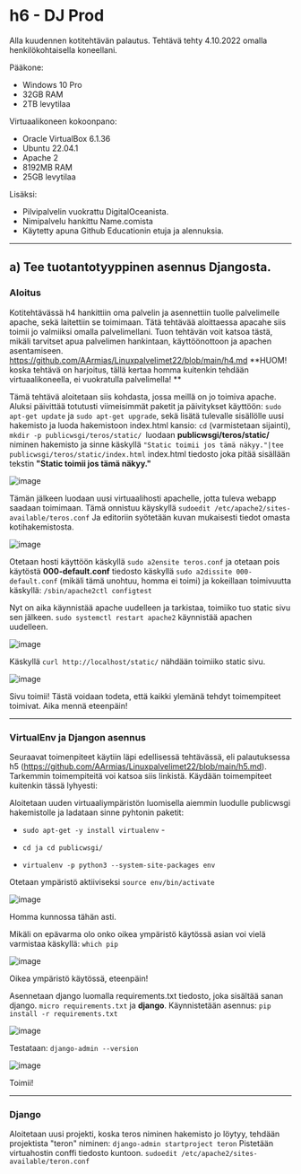 # h6 - DJ Prod

Alla kuudennen kotitehtävän palautus. Tehtävä tehty 4.10.2022 omalla henkilökohtaisella koneellani.

Pääkone:

- Windows 10 Pro 
- 32GB RAM 
- 2TB levytilaa 

Virtuaalikoneen kokoonpano:

- Oracle VirtualBox 6.1.36 
- Ubuntu 22.04.1 
- Apache 2 
- 8192MB RAM 
- 25GB levytilaa

Lisäksi: 

- Pilvipalvelin vuokrattu DigitalOceanista. 
- Nimipalvelu hankittu Name.comista 
- Käytetty apuna Github Educationin etuja ja alennuksia. 

------------------------------------------------------

## a) Tee tuotantotyyppinen asennus Djangosta. ##

### Aloitus ###
Kotitehtävässä h4 hankittiin oma palvelin ja asennettiin tuolle palvelimelle apache, sekä laitettiin se toimimaan. Tätä tehtävää aloittaessa apacahe siis toimii jo valmiiksi omalla palvelimellani. Tuon tehtävän voit katsoa tästä, mikäli tarvitset apua palvelimen hankintaan, käyttöönottoon ja apachen asentamiseen. https://github.com/AArmias/Linuxpalvelimet22/blob/main/h4.md **HUOM! koska tehtävä on harjoitus, tällä kertaa homma kuitenkin tehdään virtuaalikoneella, ei vuokratulla palvelimella! ** 

Tämä tehtävä aloitetaan siis kohdasta, jossa meillä on jo toimiva apache. Aluksi päivittää totutusti viimeisimmät paketit ja päivitykset käyttöön: `sudo apt-get update` ja `sudo apt-get upgrade`, sekä lisätä tulevalle sisällölle uusi hakemisto ja luoda hakemistoon index.html kansio: `cd` (varmistetaan sijainti), `mkdir -p publicwsgi/teros/static/ `luodaan **publicwsgi/teros/static/** niminen hakemisto ja sinne käskyllä `"Static toimii jos tämä näkyy."|tee publicwsgi/teros/static/index.html` index.html tiedosto joka pitää sisällään tekstin **"Static toimii jos tämä näkyy."**

![image](https://user-images.githubusercontent.com/102689055/194004431-5d018eb7-5f05-4a21-94c1-2fbd72ff3dd9.png)

Tämän jälkeen luodaan uusi virtuaalihosti apachelle, jotta tuleva webapp saadaan toimimaan. Tämä onnistuu käyskyllä `sudoedit /etc/apache2/sites-available/teros.conf`
Ja editoriin syötetään kuvan mukaisesti tiedot omasta kotihakemistosta.

![image](https://user-images.githubusercontent.com/102689055/193873195-ad115ec3-f849-4c6c-8665-c22fcb9d2d51.png)

Otetaan hosti käyttöön käskyllä `sudo a2ensite teros.conf`
ja otetaan pois käytöstä **000-default.conf** tiedosto käskyllä `sudo a2dissite 000-default.conf` (mikäli tämä unohtuu, homma ei toimi) 
ja kokeillaan toimivuutta käskyllä: `/sbin/apache2ctl configtest`

Nyt on aika käynnistää apache uudelleen ja tarkistaa, toimiiko tuo static sivu sen jälkeen. 
`sudo systemctl restart apache2` käynnistää apachen uudelleen. 

![image](https://user-images.githubusercontent.com/102689055/194006519-11dafe76-bcfa-406d-a893-68b097c8335f.png)


Käskyllä `curl http://localhost/static/` nähdään toimiiko static sivu. 

![image](https://user-images.githubusercontent.com/102689055/194006634-831f141e-c17c-41f7-b458-0bb4ac7f43a0.png)


Sivu toimii! Tästä voidaan todeta, että kaikki ylemänä tehdyt toimempiteet toimivat. Aika mennä eteenpäin! 

-------------------------------------------------------------------------------------------


### VirtualEnv ja Djangon asennus ### 
Seuraavat toimenpiteet käytiin läpi edellisessä tehtävässä, eli palautuksessa h5 (https://github.com/AArmias/Linuxpalvelimet22/blob/main/h5.md).
Tarkemmin toimempiteitä voi katsoa siis linkistä. Käydään toimempiteet kuitenkin tässä lyhyesti: 

Aloitetaan uuden virtuaaliympäristön luomisella aiemmin luodulle publicwsgi hakemistolle ja ladataan sinne pyhtonin paketit:
- `sudo apt-get -y install virtualenv` - 

- `cd ja cd publicwsgi/`

- `virtualenv -p python3 --system-site-packages env`

Otetaan ympäristö aktiiviseksi `source env/bin/activate`

![image](https://user-images.githubusercontent.com/102689055/193885599-f2475549-0b26-4e33-a53f-d32e818c4945.png)

Homma kunnossa tähän asti. 

Mikäli on epävarma olo onko oikea ympäristö käytössä asian voi vielä varmistaa käskyllä: `which pip`

![image](https://user-images.githubusercontent.com/102689055/193886038-c34a3946-e61e-4c72-b3b3-5c26a7f58d21.png)

Oikea ympäristö käytössä, eteenpäin! 

Asennetaan django luomalla requirements.txt tiedosto, joka sisältää sanan django. `micro requirements.txt` ja **django**.
Käynnistetään asennus: `pip install -r requirements.txt`

![image](https://user-images.githubusercontent.com/102689055/193887132-2853fdce-108c-4a9c-9250-39a1784184d3.png)

Testataan: `django-admin --version` 

![image](https://user-images.githubusercontent.com/102689055/193887331-9e9534dc-e668-4c83-9008-7ffc4645e2f3.png)

Toimii! 

--------------------------------------------------------

### Django ###

Aloitetaan uusi projekti, koska teros niminen hakemisto jo löytyy, tehdään projektista "teron" niminen: `django-admin startproject teron`
Pistetään virtuahostin conffi tiedosto kuntoon. `sudoedit /etc/apache2/sites-available/teron.conf`











